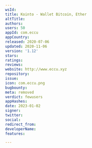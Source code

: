 ```yaml
---
wsId: 
title: Kointo - Wallet Bitcoin, Ether
altTitle: 
authors: 
users: 50
appId: com.eccu
appCountry: 
released: 2020-07-06
updated: 2020-11-06
version: '1.12'
stars: 
ratings: 
reviews: 
website: http://www.eccu.xyz
repository: 
issue: 
icon: com.eccu.png
bugbounty: 
meta: removed
verdict: fewusers
appHashes: 
date: 2023-01-02
signer: 
twitter: 
social: 
redirect_from: 
developerName: 
features: 

---
```


